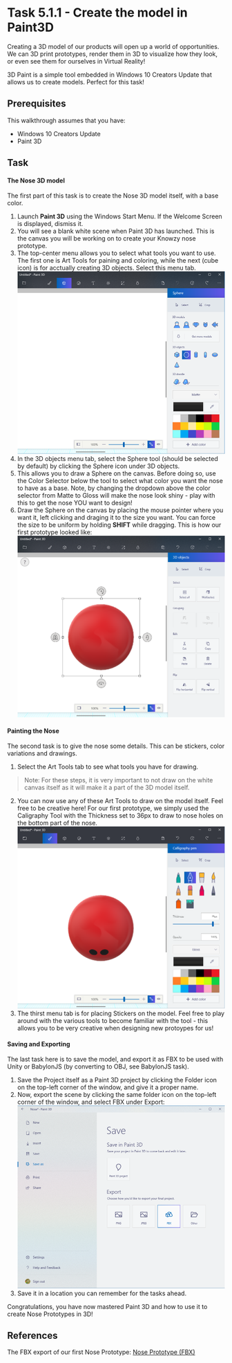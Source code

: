 # Task 5.1.1 - Create the model in Paint3D

Creating a 3D model of our products will open up a world of opportunities. We can 3D print prototypes, render them in 3D to visualize how they look, or even see them for ourselves in Virtual Reality!

3D Paint is a simple tool embedded in Windows 10 Creators Update that allows us to create models. Perfect for this task!

## Prerequisites 

This walkthrough assumes that you have:
* Windows 10 Creators Update
* Paint 3D

## Task

#### The Nose 3D model

The first part of this task is to create the Nose 3D model itself, with a base color.

1. Launch **Paint 3D** using the Windows Start Menu. If the Welcome Screen is displayed, dismiss it.
2. You will see a blank white scene when Paint 3D has launched. This is the canvas you will be working on to create your Knowzy nose prototype.
3. The top-center menu allows you to select what tools you want to use. The first one is Art Tools for paining and coloring, while the next (cube icon) is for acctually creating 3D objects. Select this menu tab.
    ![3D objects tool](images/511_1.png)
4. In the 3D objects menu tab, select the Sphere tool (should be selected by default) by clicking the Sphere icon under 3D objects.
5. This allows you to draw a Sphere on the canvas. Before doing so, use the Color Selector below the tool to select what color you want the nose to have as a base. Note, by changing the dropdown above the color selector from Matte to Gloss will make the nose look shiny - play with this to get the nose YOU want to design!
6. Draw the Sphere on the canvas by placing the mouse pointer where you want it, left clicking and draging it to the size you want. You can force the size to be uniform by holding **SHIFT** while dragging. This is how our first prototype looked like:
    ![Base nose](images/511_2.png)


#### Painting the Nose
The second task is to give the nose some details. This can be stickers, color variations and drawings.
1. Select the Art Tools tab to see what tools you have for drawing. 
> Note: For these steps, it is very important to not draw on the white canvas itself as it will make it a part of the 3D model itself.

2. You can now use any of these Art Tools to draw on the model itself. Feel free to be creative here! For our first prototype, we simply used the Caligraphy Tool with the Thickness set to 36px to draw to nose holes on the bottom part of the nose.
    ![Adding color](images/511_3.png)
3. The thirst menu tab is for placing Stickers on the model. Feel free to play around with the various tools to become familiar with the tool - this allows you to be very creative when designing new protoypes for us!


#### Saving and Exporting
The last task here is to save the model, and export it as FBX to be used with Unity or BabylonJS (by converting to OBJ, see BabylonJS task).

1. Save the Project itself as a Paint 3D project by clicking the Folder icon on the top-left corner of the window, and give it a proper name.
2. Now, export the scene by clicking the same folder icon on the top-left corner of the window, and select FBX under Export:
    ![Export as FBX](images/511_4.png)
3. Save it in a location you can remember for the tasks ahead.

Congratulations, you have now mastered Paint 3D and how to use it to create Nose Prototypes in 3D!


## References
The FBX export of our first Nose Prototype:
[Nose Prototype (FBX)](./Reference/NosePrototype.fbx)